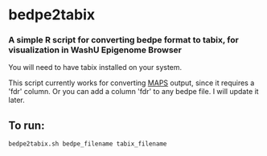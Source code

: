 # bedpe2tabix
### A simple R script for converting bedpe format to tabix, for visualization in WashU Epigenome Browser
You will need to have tabix installed on your system.

This script currently works for converting [MAPS](https://github.com/ijuric/MAPS/) output, since it requires a 'fdr' column. Or you can add a column 'fdr' to any bedpe file. I will update it later.

## To run:
```
bedpe2tabix.sh bedpe_filename tabix_filename
```
